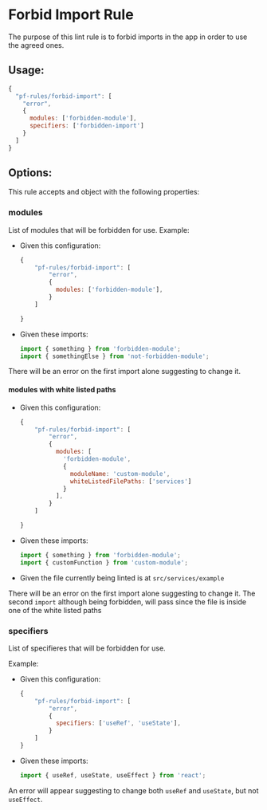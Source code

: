 # Forbid Import Rule

The purpose of this lint rule is to forbid imports in the app in order to use the agreed ones.

## Usage:

```js
{
  "pf-rules/forbid-import": [
    "error",
    {
      modules: ['forbidden-module'],
      specifiers: ['forbidden-import']
    }
  ]
}
```

## Options:

This rule accepts and object with the following properties:

### modules

List of modules that will be forbidden for use.
Example:

- Given this configuration:

  ```js
  {
      "pf-rules/forbid-import": [
          "error",
          {
            modules: ['forbidden-module'],
          }
      ]

  }
  ```

- Given these imports:
  ```ts
  import { something } from 'forbidden-module';
  import { somethingElse } from 'not-forbidden-module';
  ```

There will be an error on the first import alone suggesting to change it.

#### modules with white listed paths

- Given this configuration:

  ```js
  {
      "pf-rules/forbid-import": [
          "error",
          {
            modules: [
              'forbidden-module',
              {
                moduleName: 'custom-module',
                whiteListedFilePaths: ['services']
              }
            ],
          }
      ]

  }
  ```

- Given these imports:
  ```ts
  import { something } from 'forbidden-module';
  import { customFunction } from 'custom-module';
  ```
- Given the file currently being linted is at `src/services/example`

There will be an error on the first import alone suggesting to change it.
The second `import` although being forbidden, will pass since the file is inside one of the white listed paths

### specifiers

List of specifieres that will be forbidden for use.

Example:

- Given this configuration:
  ```js
  {
      "pf-rules/forbid-import": [
          "error",
          {
            specifiers: ['useRef', 'useState'],
          }
      ]
  }
  ```
- Given these imports:
  ```ts
  import { useRef, useState, useEffect } from 'react';
  ```

An error will appear suggesting to change both `useRef` and `useState`, but not `useEffect`.
